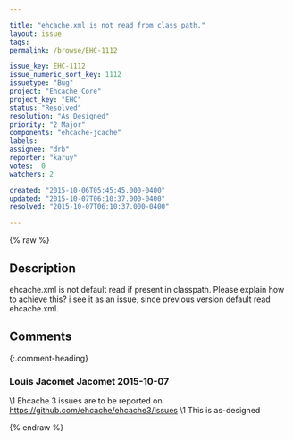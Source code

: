 ```yaml
---

title: "ehcache.xml is not read from class path."
layout: issue
tags: 
permalink: /browse/EHC-1112

issue_key: EHC-1112
issue_numeric_sort_key: 1112
issuetype: "Bug"
project: "Ehcache Core"
project_key: "EHC"
status: "Resolved"
resolution: "As Designed"
priority: "2 Major"
components: "ehcache-jcache"
labels: 
assignee: "drb"
reporter: "karuy"
votes:  0
watchers: 2

created: "2015-10-06T05:45:45.000-0400"
updated: "2015-10-07T06:10:37.000-0400"
resolved: "2015-10-07T06:10:37.000-0400"

---
```




{% raw %}



## Description

<div markdown="1" class="description">

ehcache.xml is not default read if present in classpath. Please explain how to achieve this? i see it as an issue, since previous version default read ehcache.xml.

</div>

## Comments


{:.comment-heading}
### **Louis Jacomet Jacomet** <span class="date">2015-10-07</span>

<div markdown="1" class="comment">

\1 Ehcache 3 issues are to be reported on https://github.com/ehcache/ehcache3/issues
\1 This is as-designed

</div>



{% endraw %}
